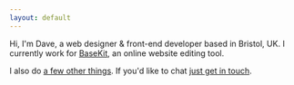 ```yaml
---
layout: default
---
```


Hi, I'm Dave, a web designer & front-end developer based in Bristol, UK. I currently work for [BaseKit](http://developers.basekit.com), an online website editing tool.

I also do [a few other things](#sites). If you'd like to chat [just get in touch](#contact).
